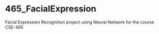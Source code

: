 # 465_FacialExpression
Facial Expression Recognition project using Neural Network for the course CSE-465 
